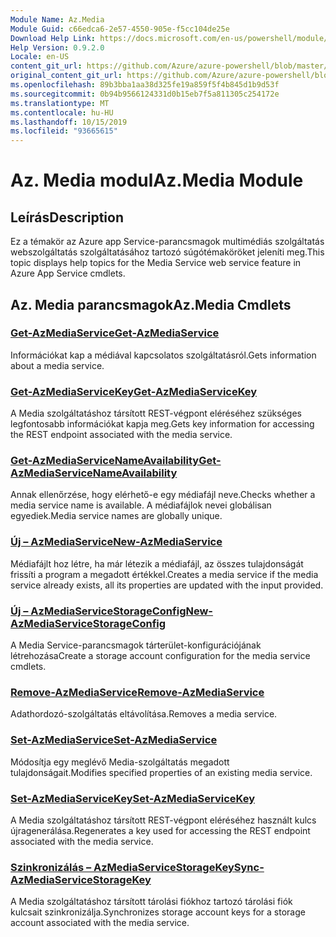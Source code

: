 ```yaml
---
Module Name: Az.Media
Module Guid: c66edca6-2e57-4550-905e-f5cc104de25e
Download Help Link: https://docs.microsoft.com/en-us/powershell/module/az.media
Help Version: 0.9.2.0
Locale: en-US
content_git_url: https://github.com/Azure/azure-powershell/blob/master/src/Media/Media/help/Az.Media.md
original_content_git_url: https://github.com/Azure/azure-powershell/blob/master/src/Media/Media/help/Az.Media.md
ms.openlocfilehash: 89b3bba1aa38d325fe19a859f5f4b845d1b9d53f
ms.sourcegitcommit: 0b94b9566124331d0b15eb7f5a811305c254172e
ms.translationtype: MT
ms.contentlocale: hu-HU
ms.lasthandoff: 10/15/2019
ms.locfileid: "93665615"
---
```

# <span data-ttu-id="1f859-101">Az. Media modul</span><span class="sxs-lookup"><span data-stu-id="1f859-101">Az.Media Module</span></span>
## <span data-ttu-id="1f859-102">Leírás</span><span class="sxs-lookup"><span data-stu-id="1f859-102">Description</span></span>
<span data-ttu-id="1f859-103">Ez a témakör az Azure app Service-parancsmagok multimédiás szolgáltatás webszolgáltatás szolgáltatásához tartozó súgótémaköröket jeleníti meg.</span><span class="sxs-lookup"><span data-stu-id="1f859-103">This topic displays help topics for the Media Service web service feature in Azure App Service cmdlets.</span></span>

## <span data-ttu-id="1f859-104">Az. Media parancsmagok</span><span class="sxs-lookup"><span data-stu-id="1f859-104">Az.Media Cmdlets</span></span>
### [<span data-ttu-id="1f859-105">Get-AzMediaService</span><span class="sxs-lookup"><span data-stu-id="1f859-105">Get-AzMediaService</span></span>](Get-AzMediaService.md)
<span data-ttu-id="1f859-106">Információkat kap a médiával kapcsolatos szolgáltatásról.</span><span class="sxs-lookup"><span data-stu-id="1f859-106">Gets information about a media service.</span></span>

### [<span data-ttu-id="1f859-107">Get-AzMediaServiceKey</span><span class="sxs-lookup"><span data-stu-id="1f859-107">Get-AzMediaServiceKey</span></span>](Get-AzMediaServiceKey.md)
<span data-ttu-id="1f859-108">A Media szolgáltatáshoz társított REST-végpont eléréséhez szükséges legfontosabb információkat kapja meg.</span><span class="sxs-lookup"><span data-stu-id="1f859-108">Gets key information for accessing the REST endpoint associated with the media service.</span></span>

### [<span data-ttu-id="1f859-109">Get-AzMediaServiceNameAvailability</span><span class="sxs-lookup"><span data-stu-id="1f859-109">Get-AzMediaServiceNameAvailability</span></span>](Get-AzMediaServiceNameAvailability.md)
<span data-ttu-id="1f859-110">Annak ellenőrzése, hogy elérhető-e egy médiafájl neve.</span><span class="sxs-lookup"><span data-stu-id="1f859-110">Checks whether a media service name is available.</span></span>
<span data-ttu-id="1f859-111">A médiafájlok nevei globálisan egyediek.</span><span class="sxs-lookup"><span data-stu-id="1f859-111">Media service names are globally unique.</span></span>

### [<span data-ttu-id="1f859-112">Új – AzMediaService</span><span class="sxs-lookup"><span data-stu-id="1f859-112">New-AzMediaService</span></span>](New-AzMediaService.md)
<span data-ttu-id="1f859-113">Médiafájlt hoz létre, ha már létezik a médiafájl, az összes tulajdonságát frissíti a program a megadott értékkel.</span><span class="sxs-lookup"><span data-stu-id="1f859-113">Creates a media service if the media service already exists, all its properties are updated with the input provided.</span></span>

### [<span data-ttu-id="1f859-114">Új – AzMediaServiceStorageConfig</span><span class="sxs-lookup"><span data-stu-id="1f859-114">New-AzMediaServiceStorageConfig</span></span>](New-AzMediaServiceStorageConfig.md)
<span data-ttu-id="1f859-115">A Media Service-parancsmagok tárterület-konfigurációjának létrehozása</span><span class="sxs-lookup"><span data-stu-id="1f859-115">Create a storage account configuration for the media service cmdlets.</span></span>

### [<span data-ttu-id="1f859-116">Remove-AzMediaService</span><span class="sxs-lookup"><span data-stu-id="1f859-116">Remove-AzMediaService</span></span>](Remove-AzMediaService.md)
<span data-ttu-id="1f859-117">Adathordozó-szolgáltatás eltávolítása.</span><span class="sxs-lookup"><span data-stu-id="1f859-117">Removes a media service.</span></span>

### [<span data-ttu-id="1f859-118">Set-AzMediaService</span><span class="sxs-lookup"><span data-stu-id="1f859-118">Set-AzMediaService</span></span>](Set-AzMediaService.md)
<span data-ttu-id="1f859-119">Módosítja egy meglévő Media-szolgáltatás megadott tulajdonságait.</span><span class="sxs-lookup"><span data-stu-id="1f859-119">Modifies specified properties of an existing media service.</span></span>

### [<span data-ttu-id="1f859-120">Set-AzMediaServiceKey</span><span class="sxs-lookup"><span data-stu-id="1f859-120">Set-AzMediaServiceKey</span></span>](Set-AzMediaServiceKey.md)
<span data-ttu-id="1f859-121">A Media szolgáltatáshoz társított REST-végpont eléréséhez használt kulcs újragenerálása.</span><span class="sxs-lookup"><span data-stu-id="1f859-121">Regenerates a key used for accessing the REST endpoint associated with the media service.</span></span>

### [<span data-ttu-id="1f859-122">Szinkronizálás – AzMediaServiceStorageKey</span><span class="sxs-lookup"><span data-stu-id="1f859-122">Sync-AzMediaServiceStorageKey</span></span>](Sync-AzMediaServiceStorageKey.md)
<span data-ttu-id="1f859-123">A Media szolgáltatáshoz társított tárolási fiókhoz tartozó tárolási fiók kulcsait szinkronizálja.</span><span class="sxs-lookup"><span data-stu-id="1f859-123">Synchronizes storage account keys for a storage account associated with the media service.</span></span>


